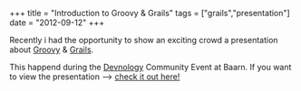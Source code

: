 +++
title = "Introduction to Groovy & Grails"
tags = ["grails","presentation"]
date = "2012-09-12"
+++

Recently i had the opportunity to show an exciting crowd a presentation about [Groovy][groovy] & [Grails][grails].

This happend during the [Devnology][devnology] Community Event at Baarn. If you want to view the presentation --> [check it out here!][presentation]

[groovy]:http://groovy.codehaus.org/
[grails]:http://www.grails.org/
[devnology]:http://www.devnology.nl/
[presentation]:http://slidesha.re/cfL3eH
